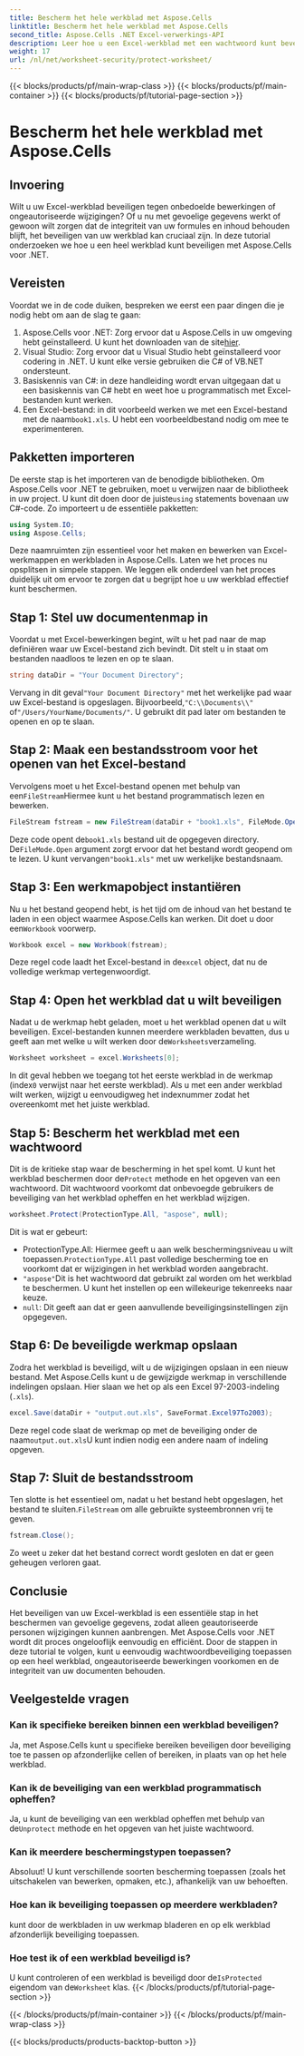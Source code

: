 ```yaml
---
title: Bescherm het hele werkblad met Aspose.Cells
linktitle: Bescherm het hele werkblad met Aspose.Cells
second_title: Aspose.Cells .NET Excel-verwerkings-API
description: Leer hoe u een Excel-werkblad met een wachtwoord kunt beveiligen met Aspose.Cells voor .NET. Stapsgewijze zelfstudie om uw gegevens eenvoudig te beveiligen.
weight: 17
url: /nl/net/worksheet-security/protect-worksheet/
---
```


{{< blocks/products/pf/main-wrap-class >}}
{{< blocks/products/pf/main-container >}}
{{< blocks/products/pf/tutorial-page-section >}}

# Bescherm het hele werkblad met Aspose.Cells

## Invoering
Wilt u uw Excel-werkblad beveiligen tegen onbedoelde bewerkingen of ongeautoriseerde wijzigingen? Of u nu met gevoelige gegevens werkt of gewoon wilt zorgen dat de integriteit van uw formules en inhoud behouden blijft, het beveiligen van uw werkblad kan cruciaal zijn. In deze tutorial onderzoeken we hoe u een heel werkblad kunt beveiligen met Aspose.Cells voor .NET.
## Vereisten
Voordat we in de code duiken, bespreken we eerst een paar dingen die je nodig hebt om aan de slag te gaan:
1.  Aspose.Cells voor .NET: Zorg ervoor dat u Aspose.Cells in uw omgeving hebt geïnstalleerd. U kunt het downloaden van de site[hier](https://releases.aspose.com/cells/net/).
2. Visual Studio: Zorg ervoor dat u Visual Studio hebt geïnstalleerd voor codering in .NET. U kunt elke versie gebruiken die C# of VB.NET ondersteunt.
3. Basiskennis van C#: in deze handleiding wordt ervan uitgegaan dat u een basiskennis van C# hebt en weet hoe u programmatisch met Excel-bestanden kunt werken.
4.  Een Excel-bestand: in dit voorbeeld werken we met een Excel-bestand met de naam`book1.xls`. U hebt een voorbeeldbestand nodig om mee te experimenteren.
## Pakketten importeren
 De eerste stap is het importeren van de benodigde bibliotheken. Om Aspose.Cells voor .NET te gebruiken, moet u verwijzen naar de bibliotheek in uw project. U kunt dit doen door de juiste`using` statements bovenaan uw C#-code.
Zo importeert u de essentiële pakketten:
```csharp
using System.IO;
using Aspose.Cells;
```
Deze naamruimten zijn essentieel voor het maken en bewerken van Excel-werkmappen en werkbladen in Aspose.Cells.
Laten we het proces nu opsplitsen in simpele stappen. We leggen elk onderdeel van het proces duidelijk uit om ervoor te zorgen dat u begrijpt hoe u uw werkblad effectief kunt beschermen.
## Stap 1: Stel uw documentenmap in
Voordat u met Excel-bewerkingen begint, wilt u het pad naar de map definiëren waar uw Excel-bestand zich bevindt. Dit stelt u in staat om bestanden naadloos te lezen en op te slaan.
```csharp
string dataDir = "Your Document Directory";
```
 Vervang in dit geval`"Your Document Directory"` met het werkelijke pad waar uw Excel-bestand is opgeslagen. Bijvoorbeeld,`"C:\\Documents\\"` of`"/Users/YourName/Documents/"`. U gebruikt dit pad later om bestanden te openen en op te slaan.
## Stap 2: Maak een bestandsstroom voor het openen van het Excel-bestand
 Vervolgens moet u het Excel-bestand openen met behulp van een`FileStream`Hiermee kunt u het bestand programmatisch lezen en bewerken.
```csharp
FileStream fstream = new FileStream(dataDir + "book1.xls", FileMode.Open);
```
 Deze code opent de`book1.xls` bestand uit de opgegeven directory. De`FileMode.Open` argument zorgt ervoor dat het bestand wordt geopend om te lezen. U kunt vervangen`"book1.xls"` met uw werkelijke bestandsnaam.
## Stap 3: Een werkmapobject instantiëren
 Nu u het bestand geopend hebt, is het tijd om de inhoud van het bestand te laden in een object waarmee Aspose.Cells kan werken. Dit doet u door een`Workbook` voorwerp.
```csharp
Workbook excel = new Workbook(fstream);
```
 Deze regel code laadt het Excel-bestand in de`excel` object, dat nu de volledige werkmap vertegenwoordigt.
## Stap 4: Open het werkblad dat u wilt beveiligen
 Nadat u de werkmap hebt geladen, moet u het werkblad openen dat u wilt beveiligen. Excel-bestanden kunnen meerdere werkbladen bevatten, dus u geeft aan met welke u wilt werken door de`Worksheets`verzameling.
```csharp
Worksheet worksheet = excel.Worksheets[0];
```
 In dit geval hebben we toegang tot het eerste werkblad in de werkmap (index`0` verwijst naar het eerste werkblad). Als u met een ander werkblad wilt werken, wijzigt u eenvoudigweg het indexnummer zodat het overeenkomt met het juiste werkblad.
## Stap 5: Bescherm het werkblad met een wachtwoord
 Dit is de kritieke stap waar de bescherming in het spel komt. U kunt het werkblad beschermen door de`Protect` methode en het opgeven van een wachtwoord. Dit wachtwoord voorkomt dat onbevoegde gebruikers de beveiliging van het werkblad opheffen en het werkblad wijzigen.
```csharp
worksheet.Protect(ProtectionType.All, "aspose", null);
```
Dit is wat er gebeurt:
-  ProtectionType.All: Hiermee geeft u aan welk beschermingsniveau u wilt toepassen.`ProtectionType.All` past volledige bescherming toe en voorkomt dat er wijzigingen in het werkblad worden aangebracht.
- `"aspose"`Dit is het wachtwoord dat gebruikt zal worden om het werkblad te beschermen. U kunt het instellen op een willekeurige tekenreeks naar keuze.
- `null`: Dit geeft aan dat er geen aanvullende beveiligingsinstellingen zijn opgegeven.
## Stap 6: De beveiligde werkmap opslaan
Zodra het werkblad is beveiligd, wilt u de wijzigingen opslaan in een nieuw bestand. Met Aspose.Cells kunt u de gewijzigde werkmap in verschillende indelingen opslaan. Hier slaan we het op als een Excel 97-2003-indeling (`.xls`).
```csharp
excel.Save(dataDir + "output.out.xls", SaveFormat.Excel97To2003);
```
 Deze regel code slaat de werkmap op met de beveiliging onder de naam`output.out.xls`U kunt indien nodig een andere naam of indeling opgeven.
## Stap 7: Sluit de bestandsstroom
 Ten slotte is het essentieel om, nadat u het bestand hebt opgeslagen, het bestand te sluiten.`FileStream` om alle gebruikte systeembronnen vrij te geven.
```csharp
fstream.Close();
```
Zo weet u zeker dat het bestand correct wordt gesloten en dat er geen geheugen verloren gaat.
## Conclusie
Het beveiligen van uw Excel-werkblad is een essentiële stap in het beschermen van gevoelige gegevens, zodat alleen geautoriseerde personen wijzigingen kunnen aanbrengen. Met Aspose.Cells voor .NET wordt dit proces ongelooflijk eenvoudig en efficiënt. Door de stappen in deze tutorial te volgen, kunt u eenvoudig wachtwoordbeveiliging toepassen op een heel werkblad, ongeautoriseerde bewerkingen voorkomen en de integriteit van uw documenten behouden.
## Veelgestelde vragen
### Kan ik specifieke bereiken binnen een werkblad beveiligen?  
Ja, met Aspose.Cells kunt u specifieke bereiken beveiligen door beveiliging toe te passen op afzonderlijke cellen of bereiken, in plaats van op het hele werkblad.
### Kan ik de beveiliging van een werkblad programmatisch opheffen?  
 Ja, u kunt de beveiliging van een werkblad opheffen met behulp van de`Unprotect` methode en het opgeven van het juiste wachtwoord.
### Kan ik meerdere beschermingstypen toepassen?  
Absoluut! U kunt verschillende soorten bescherming toepassen (zoals het uitschakelen van bewerken, opmaken, etc.), afhankelijk van uw behoeften.
### Hoe kan ik beveiliging toepassen op meerdere werkbladen?  
kunt door de werkbladen in uw werkmap bladeren en op elk werkblad afzonderlijk beveiliging toepassen.
### Hoe test ik of een werkblad beveiligd is?  
 U kunt controleren of een werkblad is beveiligd door de`IsProtected` eigendom van de`Worksheet` klas.
{{< /blocks/products/pf/tutorial-page-section >}}

{{< /blocks/products/pf/main-container >}}
{{< /blocks/products/pf/main-wrap-class >}}

{{< blocks/products/products-backtop-button >}}
